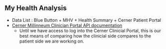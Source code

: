 ## My Health Analysis

- Data List : Blue Button + MHV + Health Summary + Cerner Patient Portal
- [Cerner Millinneum Clinician Portal API documentation](https://github.com/department-of-veterans-affairs/va.gov-team/blob/master/products/health-care/digital-health-modernization/engineering/cerner-research/cerner-clinician-api.md)
  - Until we have access to log into the Cerner Clinicial Portal, this is our best means of comparing how the clinicial side compares to the patient side we are working on.

